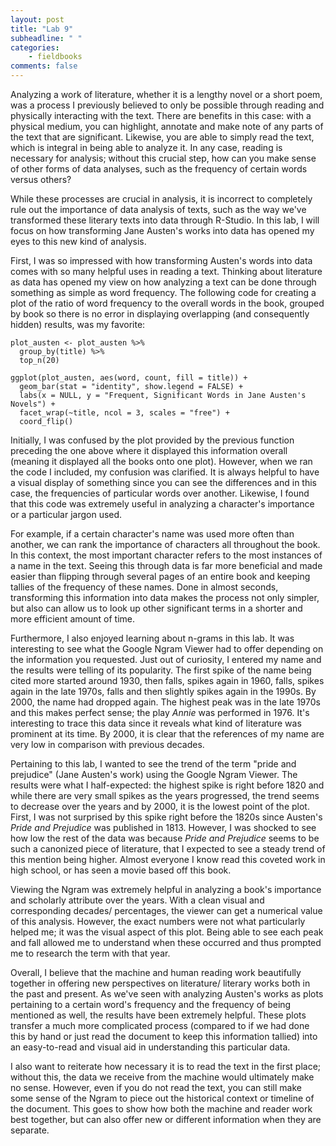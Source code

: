 ```yaml
---
layout: post
title: "Lab 9"
subheadline: " "
categories:
    - fieldbooks
comments: false
---
```


Analyzing a work of literature, whether it is a lengthy novel or a short poem, was a process I previously believed to only be possible through reading and physically interacting with the text. There are benefits in this case: with a physical medium, you can highlight, annotate and make note of any parts of the text that are significant. Likewise, you are able to simply read the text, which is integral in being able to analyze it. In any case, reading is necessary for analysis; without this crucial step, how can you make sense of other forms of data analyses, such as the frequency of certain words versus others? 

While these processes are crucial in analysis, it is incorrect to completely rule out the importance of data analysis of texts, such as the way we've transformed these literary texts into data through R-Studio. In this lab, I will focus on how transforming Jane Austen's works into data has opened my eyes to this new kind of analysis.

First, I was so impressed with how transforming Austen's words into data comes with so many helpful uses in reading a text. Thinking about literature as data has opened my view on how analyzing a text can be done through something as simple as word frequency. The following code for creating a plot of the ratio of word frequency to the overall words in the book, grouped by book so there is no error in displaying overlapping (and consequently hidden) results, was my favorite:

```{r}
plot_austen <- plot_austen %>% 
  group_by(title) %>% 
  top_n(20) 

ggplot(plot_austen, aes(word, count, fill = title)) +
  geom_bar(stat = "identity", show.legend = FALSE) +
  labs(x = NULL, y = "Frequent, Significant Words in Jane Austen's Novels") +
  facet_wrap(~title, ncol = 3, scales = "free") +
  coord_flip()
``` 

Initially, I was confused by the plot provided by the previous function preceding the one above where it displayed this information overall (meaning it displayed all the books onto one plot). However, when we ran the code I included, my confusion was clarified. It is always helpful to have a visual display of something since you can see the differences and in this case, the frequencies of particular words over another. Likewise, I found that this code was extremely useful in analyzing a character's importance or a particular jargon used. 

For example, if a certain character's name was used more often than another, we can rank the importance of characters all throughout the book. In this context, the most important character refers to the most instances of a name in the text. Seeing this through data is far more beneficial and made easier than flipping through several pages of an entire book and keeping tallies of the frequency of these names. Done in almost seconds, transforming this information into data makes the process not only simpler, but also can allow us to look up other significant terms in a shorter and more efficient amount of time. 

Furthermore, I also enjoyed learning about n-grams in this lab. It was interesting to see what the Google Ngram Viewer had to offer depending on the information you requested. Just out of curiosity, I entered my name and the results were telling of its popularity. The first spike of the name being cited more started around 1930, then falls, spikes again in 1960, falls, spikes again in the late 1970s, falls and then slightly spikes again in the 1990s. By 2000, the name had dropped again. The highest peak was in the late 1970s and this makes perfect sense; the play *Annie* was performed in 1976. It's interesting to trace this data since it reveals what kind of literature was prominent at its time. By 2000, it is clear that the references of my name are very low in comparison with previous decades. 

Pertaining to this lab, I wanted to see the trend of the term "pride and prejudice" (Jane Austen's work) using the Google Ngram Viewer. The results were what I half-expected: the highest spike is right before 1820 and while there are very small spikes as the years progressed, the trend seems to decrease over the years and by 2000, it is the lowest point of the plot. First, I was not surprised by this spike right before the 1820s since Austen's *Pride and Prejudice* was published in 1813. However, I was shocked to see how low the rest of the data was because *Pride and Prejudice* seems to be such a canonized piece of literature, that I expected to see a steady trend of this mention being higher. Almost everyone I know read this coveted work in high school, or has seen a movie based off this book. 

Viewing the Ngram was extremely helpful in analyzing a book's importance and scholarly attribute over the years. With a clean visual and corresponding decades/ percentages, the viewer can get a numerical value of this analysis. However, the exact numbers were not what particularly helped me; it was the visual aspect of this plot. Being able to see each peak and fall allowed me to understand when these occurred and thus prompted me to research the term with that year.  

Overall, I believe that the machine and human reading work beautifully together in offering new perspectives on literature/ literary works both in the past and present. As we've seen with analyzing Austen's works as plots pertaining to a certain word's frequency and the frequency of being mentioned as well, the results have been extremely helpful. These plots transfer a much more complicated process (compared to if we had done this by hand or just read the document to keep this information tallied) into an easy-to-read and visual aid in understanding this particular data. 

I also want to reiterate how necessary it is to read the text in the first place; without this, the data we receive from the machine would ultimately make no sense. However, even if you do not read the text, you can still make some sense of the Ngram to piece out the historical context or timeline of the document. This goes to show how both the machine and reader work best together, but can also offer new or different information when they are separate. 